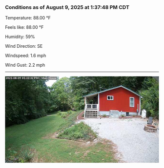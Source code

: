 ### Conditions as of August 9, 2025 at 1:37:48 PM CDT 

Temperature: 88.00 &deg;F

Feels like: 88.00 &deg;F

Humidity: 59%

Wind Direction: SE

Windspeed: 1.6 mph

Wind Gust: 2.2 mph

---

<img src="./images/latest.jpeg"/>


